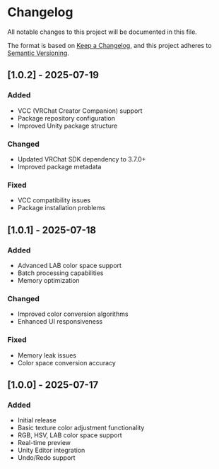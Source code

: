 # Changelog

All notable changes to this project will be documented in this file.

The format is based on [Keep a Changelog](https://keepachangelog.com/en/1.0.0/),
and this project adheres to [Semantic Versioning](https://semver.org/spec/v2.0.0.html).

## [1.0.2] - 2025-07-19

### Added
- VCC (VRChat Creator Companion) support
- Package repository configuration
- Improved Unity package structure

### Changed
- Updated VRChat SDK dependency to 3.7.0+
- Improved package metadata

### Fixed
- VCC compatibility issues
- Package installation problems

## [1.0.1] - 2025-07-18

### Added
- Advanced LAB color space support
- Batch processing capabilities
- Memory optimization

### Changed
- Improved color conversion algorithms
- Enhanced UI responsiveness

### Fixed
- Memory leak issues
- Color space conversion accuracy

## [1.0.0] - 2025-07-17

### Added
- Initial release
- Basic texture color adjustment functionality
- RGB, HSV, LAB color space support
- Real-time preview
- Unity Editor integration
- Undo/Redo support
